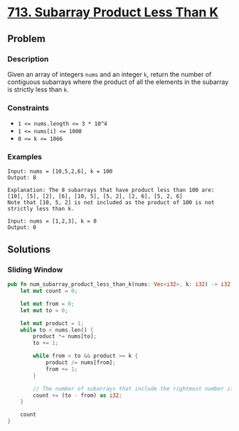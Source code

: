 # [713. Subarray Product Less Than K](https://leetcode.com/problems/subarray-product-less-than-k/solution/)

## Problem

### Description

Given an array of integers `nums` and an integer `k`, return the number of
contiguous subarrays where the product of all the elements in the subarray is
strictly less than `k`.

### Constraints

* `1 <= nums.length <= 3 * 10^4`
* `1 <= nums[i] <= 1000`
* `0 <= k <= 1066`

### Examples

```text
Input: nums = [10,5,2,6], k = 100
Output: 8

Explanation: The 8 subarrays that have product less than 100 are:
[10], [5], [2], [6], [10, 5], [5, 2], [2, 6], [5, 2, 6]
Note that [10, 5, 2] is not included as the product of 100 is not strictly less than k.
```

```text
Input: nums = [1,2,3], k = 0
Output: 0
```

## Solutions

### Sliding Window

```rust
pub fn num_subarray_product_less_than_k(nums: Vec<i32>, k: i32) -> i32 {
    let mut count = 0;

    let mut from = 0;
    let mut to = 0;

    let mut product = 1;
    while to < nums.len() {
        product *= nums[to];
        to += 1;

        while from < to && product >= k {
            product /= nums[from];
            from += 1;
        }

        // The number of subarrays that include the rightmost number is (right - left)
        count += (to - from) as i32;
    }

    count
}
```
